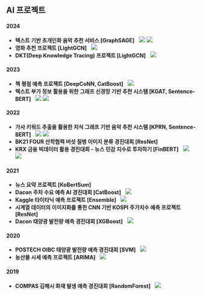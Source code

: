 ## AI 프로젝트
#### 2024
- **텍스트 기반 초개인화 음악 추천 서비스 [GraphSAGE]** &nbsp; <a href="https://velog.io/@jaegwon-lee/posts"><img src="https://img.shields.io/badge/Blog-20C997?style=flat&logo=Velog&logoColor=white"/></a> <a href="https://github.com/JaeGwon-Lee/level2-3-recsys-finalproject-recsys-03"><img src="https://img.shields.io/badge/GitHub-181717?style=flat&logo=GitHub&logoColor=white"/></a>
- **영화 추천 프로젝트 [LightGCN]** &nbsp; <a href="https://github.com/JaeGwon-Lee/level2-movierecommendation-recsys-03"><img src="https://img.shields.io/badge/GitHub-181717?style=flat&logo=GitHub&logoColor=white"/></a>
- **DKT(Deep Knowledge Tracing) 프로젝트 [LightGCN]** &nbsp; <a href="https://github.com/JaeGwon-Lee/level2-dkt-recsys-03"><img src="https://img.shields.io/badge/GitHub-181717?style=flat&logo=GitHub&logoColor=white"/></a>

#### 2023
- **책 평점 예측 프로젝트 [DeepCoNN, CatBoost]** &nbsp; <a href="https://github.com/JaeGwon-Lee/level1-bookratingprediction-recsys-04"><img src="https://img.shields.io/badge/GitHub-181717?style=flat&logo=GitHub&logoColor=white"/></a>
- **텍스트 부가 정보 활용을 위한 그래프 신경망 기반 추천 시스템 [KGAT, Sentence-BERT]** &nbsp; <a href="https://www.riss.kr/link?id=T16834777"><img src="https://img.shields.io/badge/Paper-FF9900?style=flat&logoColor=white"/></a> <a href="https://github.com/JaeGwon-Lee/KGAT-with-TextEmbedding"><img src="https://img.shields.io/badge/GitHub-181717?style=flat&logo=GitHub&logoColor=white"/></a>

#### 2022
- **가사 키워드 추출을 활용한 지식 그래프 기반 음악 추천 시스템 [KPRN, Sentence-BERT]** &nbsp; <a href="http://www.kdiss.org/journal/view.html?uid=2864&&vmd=Full"><img src="https://img.shields.io/badge/Paper-FF9900?style=flat&logoColor=white"/></a> <a href="https://github.com/JaeGwon-Lee/Music-KPRN-with-Lyrics-Keyword"><img src="https://img.shields.io/badge/GitHub-181717?style=flat&logo=GitHub&logoColor=white"/></a>
- **BK21 FOUR 산학협력 버섯 질병 이미지 분류 경진대회 [ResNet]**
- **KRX 금융 빅데이터 활용 경진대회 - 뉴스 민감 지수로 투자하기 [FinBERT]** &nbsp; <a href="https://dacon.io/competitions/official/235914/overview/description"><img src="https://img.shields.io/badge/Dacon-326CAC?style=flat&logoColor=white"/></a> <a href="https://dacon.io/codeshare/5550"><img src="https://img.shields.io/badge/Code Share-326CAC?style=flat&logoColor=white"/></a>

#### 2021
- **뉴스 요약 프로젝트 [KoBertSum]**
- **Dacon 주차 수요 예측 AI 경진대회 [CatBoost]** &nbsp; <a href="https://dacon.io/competitions/official/235745/overview/description"><img src="https://img.shields.io/badge/Dacon-326CAC?style=flat&logoColor=white"/></a>
- **Kaggle 타이타닉 예측 프로젝트 [Ensemble]** &nbsp; <a href="https://www.kaggle.com/competitions/titanic/overview"><img src="https://img.shields.io/badge/Kaggle-20BEFF?style=flat&logoColor=white"/></a>
- **시계열 데이터의 이미지화를 통한 CNN 기반 KOSPI 주가지수 예측 프로젝트 [ResNet]**
- **Dacon 태양광 발전량 예측 경진대회 [XGBoost]** &nbsp; <a href="https://dacon.io/competitions/official/235680/overview/description"><img src="https://img.shields.io/badge/Dacon-326CAC?style=flat&logoColor=white"/></a>

#### 2020
- **POSTECH OIBC 태양광 발전량 예측 경진대회 [SVM]** &nbsp; <a href="https://velog.io/@jaegwon-lee/%ED%83%9C%EC%96%91%EA%B4%91-%EB%B0%9C%EC%A0%84%EB%9F%89-%EC%98%88%EC%B8%A1"><img src="https://img.shields.io/badge/Blog-20C997?style=flat&logo=Velog&logoColor=white"/></a>
- **농산물 시세 예측 프로젝트 [ARIMA]** &nbsp; <a href="https://velog.io/@jaegwon-lee/%EB%86%8D%EC%82%B0%EB%AC%BC-%EC%8B%9C%EC%84%B8-%EC%98%88%EC%B8%A1"><img src="https://img.shields.io/badge/Blog-20C997?style=flat&logo=Velog&logoColor=white"/></a>

#### 2019
- **COMPAS 김해시 화재 발생 예측 경진대회 [RandomForest]** &nbsp; <a href="https://velog.io/@jaegwon-lee/%ED%99%94%EC%9E%AC-%EB%B0%9C%EC%83%9D-%EC%98%88%EC%B8%A1"><img src="https://img.shields.io/badge/Blog-20C997?style=flat&logo=Velog&logoColor=white"/></a>

<br>

